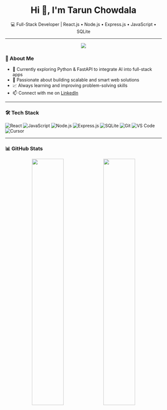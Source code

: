 <h1 align="center">Hi 👋, I'm Tarun Chowdala</h1>

<p align="center">
  💻 Full-Stack Developer | React.js • Node.js • Express.js • JavaScript • SQLite
</p>

---
<p align="center">
  <img src="https://readme-typing-svg.herokuapp.com?font=Fira+Code&size=22&pause=1000&center=true&vCenter=true&width=440&lines=Hi+I'm+Tarun+Chowdala;Frontend+Dev+exploring+Full-stack+and+AI" />
</p>



### 🚀 About Me

- 🌱 Currently exploring Python & FastAPI to integrate AI into full-stack apps  
- 🔧 Passionate about building scalable and smart web solutions  
- 📈 Always learning and improving problem-solving skills  
- 📫 Connect with me on [LinkedIn](https://www.linkedin.com/in/tarun-chowdala-77214125b)

---

### 🛠️ Tech Stack

![React](https://img.shields.io/badge/React-61DAFB?style=flat&logo=react&logoColor=black)
![JavaScript](https://img.shields.io/badge/JavaScript-F7DF1E?style=flat&logo=javascript&logoColor=black)
![Node.js](https://img.shields.io/badge/Node.js-339933?style=flat&logo=node.js&logoColor=white)
![Express.js](https://img.shields.io/badge/Express.js-000000?style=flat&logo=express&logoColor=white)
![SQLite](https://img.shields.io/badge/SQLite-003B57?style=flat&logo=sqlite&logoColor=white)
![Git](https://img.shields.io/badge/Git-F05032?style=flat&logo=git&logoColor=white)
![VS Code](https://img.shields.io/badge/VS%20Code-007ACC?style=flat&logo=visual-studio-code&logoColor=white)
![Cursor](https://img.shields.io/badge/Cursor-00C9A7?style=flat&logo=cursor&logoColor=white)

---

### 📊 GitHub Stats

<p align="center">
  <img src="https://github-readme-stats.vercel.app/api?username=tarunchowdala&show_icons=true&theme=default" width="45%" />
  <img src="https://github-readme-streak-stats.herokuapp.com/?user=tarunchowdala&theme=default" width="45%" />
</p>
